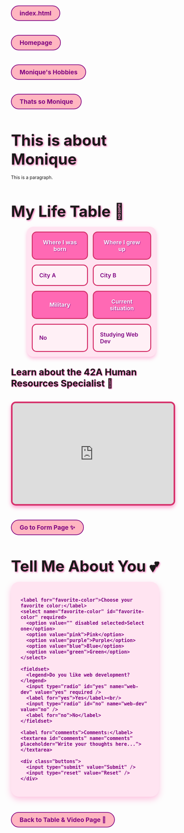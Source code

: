 [index.html](https://github.com/user-attachments/files/22098081/index.html)
<!DOCTYPE html>

<head>

<html lang="en">

<meta charset="UTF-8">

<title>Page Title</title>

</head>



<body>

<nav>

<a href="index.html">Homepage</a>
&nbsp;&nbsp;&nbsp;&nbsp;&nbsp;&nbsp;

<a href="hobbies.html">Monique's Hobbies</a>
&nbsp;&nbsp;&nbsp;&nbsp;&nbsp;&nbsp;

<a href="All_about_Monique.html">Thats so Monique</a>
&nbsp;&nbsp;&nbsp;&nbsp;&nbsp;&nbsp;

</nav>

<!--Your HTML tags will start here-->

 <h1>This is about Monique</h1>

 <p>This is a paragraph.</p>

<!--Your HTML tags will end here-->

</body>

<!DOCTYPE html>
<html lang="en">
<head>
  <meta charset="UTF-8" />
  <title>My Girly Fun Page</title>
  <style>
    @import url('https://fonts.googleapis.com/css2?family=Comic+Neue:wght@700&display=swap');
    
    body {
      background: linear-gradient(135deg, #ffb6c1, #ff69b4);
      color: #800080; /* purple */
      font-family: 'Comic Neue', cursive, 'Comic Sans MS', sans-serif;
      margin: 0;
      padding: 40px 20px;
      text-align: center;
      min-height: 100vh;
      display: flex;
      flex-direction: column;
      align-items: center;
      justify-content: center;
    }

    h1 {
      font-size: 3rem;
      margin-bottom: 0.2em;
      text-shadow: 2px 2px 5px #ff69b4;
    }

    h2 {
      font-size: 1.8rem;
      margin: 30px 0 15px;
      text-shadow: 1px 1px 3px #ff1493;
    }

    table {
      margin: 0 auto;
      border-collapse: separate;
      border-spacing: 15px;
      border-radius: 20px;
      background-color: #ffe4f1;
      box-shadow: 0 6px 12px rgba(255, 105, 180, 0.4);
      width: 80%;
      max-width: 600px;
    }

    th, td {
      border: 3px solid #d6336c;
      padding: 20px;
      border-radius: 15px;
      background: #fff0f6;
      color: #800080;
      font-size: 1.1rem;
      font-weight: 600;
      transition: transform 0.3s ease;
      cursor: default;
    }

    th {
      background: #ff69b4;
      color: white;
      font-weight: 700;
      text-shadow: 1px 1px 2px #800080;
    }

    th:hover, td:hover {
      transform: scale(1.05);
      box-shadow: 0 4px 10px rgba(255, 20, 147, 0.6);
      cursor: pointer;
    }

    a {
      display: inline-block;
      margin-top: 30px;
      font-size: 1.2rem;
      color: #800080;
      font-weight: bold;
      text-decoration: none;
      padding: 10px 25px;
      border: 2px solid #800080;
      border-radius: 25px;
      background: #ffb6c1;
      transition: background-color 0.3s ease, color 0.3s ease;
    }
    a:hover {
      background-color: #800080;
      color: #fff0f6;
    }

    iframe {
      margin-top: 25px;
      border-radius: 15px;
      border: 5px solid #d6336c;
      box-shadow: 0 6px 12px rgba(255, 105, 180, 0.6);
      max-width: 560px;
      width: 100%;
      height: 315px;
    }
  </style>
</head>
<body>

  <h1>My Life Table 💖</h1>

  <table>
    <tr>
      <th>Where I was born</th>
      <th>Where I grew up</th>
    </tr>
    <tr>
      <td>City A</td>
      <td>City B</td>
    </tr>
    <tr>
      <th>Military</th>
      <th>Current situation</th>
    </tr>
    <tr>
      <td>No</td>
      <td>Studying Web Dev</td>
    </tr>
  </table>

  <h2>Learn about the 42A Human Resources Specialist 💜</h2>

  <iframe src="https://www.youtube.com/embed/MDADS9L14tk" 
    title="42A Human Resources Specialist" frameborder="0" allowfullscreen></iframe>

  <a href="form.html">Go to Form Page ✨</a>

 <!DOCTYPE html>
<html lang="en">
<head>
  <meta charset="UTF-8" />
  <title>Fun Girly Form</title>
  <style>
    @import url('https://fonts.googleapis.com/css2?family=Comic+Neue:wght@700&display=swap');

    body {
      background: linear-gradient(135deg, #ffb6c1, #ff69b4);
      color: #800080; /* purple */
      font-family: 'Comic Neue', cursive, 'Comic Sans MS', sans-serif;
      margin: 0;
      padding: 40px 20px;
      text-align: center;
      min-height: 100vh;
      display: flex;
      flex-direction: column;
      align-items: center;
      justify-content: center;
    }

    h1 {
      font-size: 3rem;
      margin-bottom: 0.4em;
      text-shadow: 2px 2px 5px #ff69b4;
    }

    form {
      background-color: #ffe4f1; /* light pink form background */
      padding: 30px;
      border-radius: 25px;
      width: 80%;
      max-width: 500px;
      box-shadow: 0 8px 20px rgba(255, 105, 180, 0.4);
      text-align: left;
      color: #800080;
      font-weight: 600;
      font-size: 1.1rem;
    }

    label {
      display: block;
      margin: 15px 0 6px;
    }

    select {
      width: 100%;
      padding: 10px;
      border-radius: 12px;
      border: 2px solid #d6336c;
      font-size: 1rem;
      font-family: 'Comic Neue', cursive, 'Comic Sans MS', sans-serif;
      background-color: #fff0f6;
      color: #800080;
    }

    textarea {
      width: 100%;
      height: 100px;
      padding: 12px;
      border-radius: 15px;
      border: 2px solid #d6336c;
      background-color: #ffd6e8; /* pink comment box */
      resize: vertical;
      font-family: 'Comic Neue', cursive, 'Comic Sans MS', sans-serif;
      font-size: 1rem;
      color: #800080;
    }

    fieldset {
      border: 2px solid #d6336c;
      border-radius: 15px;
      padding: 15px;
      margin-top: 20px;
      color: #800080;
      font-weight: 700;
    }

    legend {
      font-size: 1.1rem;
      padding: 0 8px;
      font-weight: 800;
      color: #6a0dad;
    }

    input[type="radio"] {
      margin-right: 8px;
      cursor: pointer;
    }

    .buttons {
      margin-top: 25px;
      text-align: center;
    }

    input[type="submit"], input[type="reset"] {
      background-color: #d6336c; /* darker pink */
      color: white;
      border: none;
      padding: 12px 30px;
      margin: 0 15px;
      border-radius: 25px;
      font-size: 1.1rem;
      font-weight: 700;
      cursor: pointer;
      font-family: 'Comic Neue', cursive, 'Comic Sans MS', sans-serif;
      transition: background-color 0.3s ease;
    }

    input[type="submit"]:hover, input[type="reset"]:hover {
      background-color: #a0264b;
    }

    a {
      margin-top: 30px;
      font-size: 1.2rem;
      color: #800080;
      font-weight: bold;
      text-decoration: none;
      display: inline-block;
    }
    a:hover {
      text-decoration: underline;
    }
  </style>
</head>
<body>

  <h1>Tell Me About You 💕</h1>

  <form action="#" method="post">

    <label for="favorite-color">Choose your favorite color:</label>
    <select name="favorite-color" id="favorite-color" required>
      <option value="" disabled selected>Select one</option>
      <option value="pink">Pink</option>
      <option value="purple">Purple</option>
      <option value="blue">Blue</option>
      <option value="green">Green</option>
    </select>

    <fieldset>
      <legend>Do you like web development?</legend>
      <input type="radio" id="yes" name="web-dev" value="yes" required />
      <label for="yes">Yes</label><br/>
      <input type="radio" id="no" name="web-dev" value="no" />
      <label for="no">No</label>
    </fieldset>

    <label for="comments">Comments:</label>
    <textarea id="comments" name="comments" placeholder="Write your thoughts here..."></textarea>

    <div class="buttons">
      <input type="submit" value="Submit" />
      <input type="reset" value="Reset" />
    </div>

  </form>

  <a href="index.html">Back to Table & Video Page 💜</a>

</body>
</html>
 
</body>
</html>


</html>
